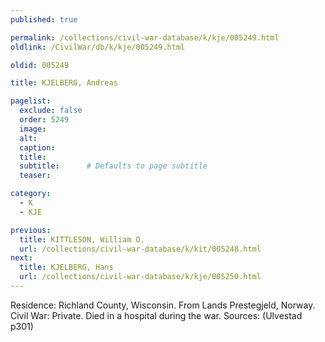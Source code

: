 ```yaml
---
published: true

permalink: /collections/civil-war-database/k/kje/005249.html
oldlink: /CivilWar/db/k/kje/005249.html

oldid: 005249

title: KJELBERG, Andreas

pagelist:
  exclude: false
  order: 5249
  image: 
  alt:
  caption:
  title:
  subtitle:      # Defaults to page subtitle
  teaser:

category: 
  - K 
  - KJE

previous:
  title: KITTLESON, William O.
  url: /collections/civil-war-database/k/kit/005248.html  
next:
  title: KJELBERG, Hans
  url: /collections/civil-war-database/k/kje/005250.html   
---
```

Residence: Richland County, Wisconsin. From Lands Prestegjeld, Norway. Civil War: Private. Died in a hospital during the war. Sources: (Ulvestad p301)
